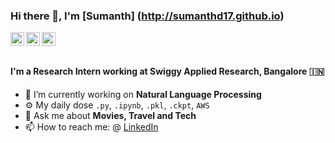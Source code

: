### Hi there 👋, I'm [Sumanth] (http://sumanthd17.github.io)

<a href="https://twitter.com/sumanthd17">
  <img align="left" alt="Sumanth Doddapaneni | Twitter" width="22px" src="https://cdn.jsdelivr.net/npm/simple-icons@v3/icons/twitter.svg" />
</a>
<a href="https://www.linkedin.com/in/sumanth-doddapaneni-25494b130/">
  <img align="left" alt="Sumanth Doddapaneni | LinkedIn" width="22px" src="https://cdn.jsdelivr.net/npm/simple-icons@v3/icons/linkedin.svg" />
</a>
<a href="https://www.instagram.com/sumanth__d/">
  <img align="left" alt="Sumanth Doddapaneni | Instagram" width="22px" src="https://cdn.jsdelivr.net/npm/simple-icons@v3/icons/instagram.svg" />
</a>
<br />
<br />

#### I'm a Research Intern working at Swiggy Applied Research, Bangalore :india:

- 🔭 I’m currently working on **Natural Language Processing**
- ⚙️ My daily dose `.py`, `.ipynb`, `.pkl`, `.ckpt`, `AWS`
- 💬 Ask me about **Movies, Travel and Tech**
- 📫 How to reach me: @ [LinkedIn](https://www.linkedin.com/in/sumanth-doddapaneni-25494b130/)
